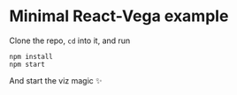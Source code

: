 # Minimal React-Vega example

Clone the repo, `cd` into it, and run 
```
npm install
npm start
```
And start the viz magic :sparkles:
